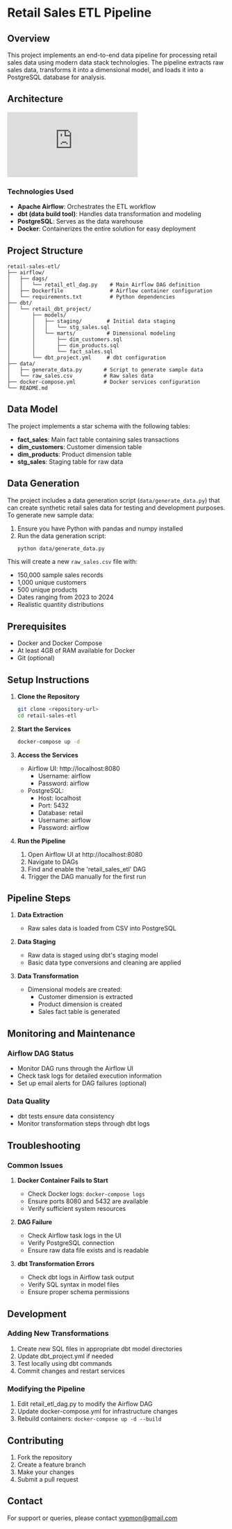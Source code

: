# Retail Sales ETL Pipeline

## Overview
This project implements an end-to-end data pipeline for processing retail sales data using modern data stack technologies. The pipeline extracts raw sales data, transforms it into a dimensional model, and loads it into a PostgreSQL database for analysis.

## Architecture
![Architecture](https://github.com/Debyvypth1862/Data-Engineering-Projects/blob/main/retail-sales-etl/docs/architecture.md)

### Technologies Used
- **Apache Airflow**: Orchestrates the ETL workflow
- **dbt (data build tool)**: Handles data transformation and modeling
- **PostgreSQL**: Serves as the data warehouse
- **Docker**: Containerizes the entire solution for easy deployment

## Project Structure
```
retail-sales-etl/
├── airflow/
│   ├── dags/
│   │   └── retail_etl_dag.py    # Main Airflow DAG definition
│   ├── Dockerfile               # Airflow container configuration
│   └── requirements.txt         # Python dependencies
├── dbt/
│   └── retail_dbt_project/
│       ├── models/
│       │   ├── staging/        # Initial data staging
│       │   │   └── stg_sales.sql
│       │   └── marts/          # Dimensional modeling
│       │       ├── dim_customers.sql
│       │       ├── dim_products.sql
│       │       └── fact_sales.sql
│       └── dbt_project.yml     # dbt configuration
├── data/
│   ├── generate_data.py       # Script to generate sample data
│   └── raw_sales.csv          # Raw sales data
├── docker-compose.yml         # Docker services configuration
└── README.md
```

## Data Model
The project implements a star schema with the following tables:
- **fact_sales**: Main fact table containing sales transactions
- **dim_customers**: Customer dimension table
- **dim_products**: Product dimension table
- **stg_sales**: Staging table for raw data

## Data Generation
The project includes a data generation script (`data/generate_data.py`) that can create synthetic retail sales data for testing and development purposes. To generate new sample data:

1. Ensure you have Python with pandas and numpy installed
2. Run the data generation script:
   ```bash
   python data/generate_data.py
   ```
   
This will create a new `raw_sales.csv` file with:
- 150,000 sample sales records
- 1,000 unique customers
- 500 unique products
- Dates ranging from 2023 to 2024
- Realistic quantity distributions

## Prerequisites
- Docker and Docker Compose
- At least 4GB of RAM available for Docker
- Git (optional)

## Setup Instructions

1. **Clone the Repository**
   ```bash
   git clone <repository-url>
   cd retail-sales-etl
   ```

2. **Start the Services**
   ```bash
   docker-compose up -d
   ```

3. **Access the Services**
   - Airflow UI: http://localhost:8080
     - Username: airflow
     - Password: airflow
   - PostgreSQL:
     - Host: localhost
     - Port: 5432
     - Database: retail
     - Username: airflow
     - Password: airflow

4. **Run the Pipeline**
   1. Open Airflow UI at http://localhost:8080
   2. Navigate to DAGs
   3. Find and enable the 'retail_sales_etl' DAG
   4. Trigger the DAG manually for the first run

## Pipeline Steps
1. **Data Extraction**
   - Raw sales data is loaded from CSV into PostgreSQL

2. **Data Staging**
   - Raw data is staged using dbt's staging model
   - Basic data type conversions and cleaning are applied

3. **Data Transformation**
   - Dimensional models are created:
     - Customer dimension is extracted
     - Product dimension is created
     - Sales fact table is generated

## Monitoring and Maintenance

### Airflow DAG Status
- Monitor DAG runs through the Airflow UI
- Check task logs for detailed execution information
- Set up email alerts for DAG failures (optional)

### Data Quality
- dbt tests ensure data consistency
- Monitor transformation steps through dbt logs

## Troubleshooting

### Common Issues
1. **Docker Container Fails to Start**
   - Check Docker logs: `docker-compose logs`
   - Ensure ports 8080 and 5432 are available
   - Verify sufficient system resources

2. **DAG Failure**
   - Check Airflow task logs in the UI
   - Verify PostgreSQL connection
   - Ensure raw data file exists and is readable

3. **dbt Transformation Errors**
   - Check dbt logs in Airflow task output
   - Verify SQL syntax in model files
   - Ensure proper schema permissions

## Development

### Adding New Transformations
1. Create new SQL files in appropriate dbt model directories
2. Update dbt_project.yml if needed
3. Test locally using dbt commands
4. Commit changes and restart services

### Modifying the Pipeline
1. Edit retail_etl_dag.py to modify the Airflow DAG
2. Update docker-compose.yml for infrastructure changes
3. Rebuild containers: `docker-compose up -d --build`

## Contributing
1. Fork the repository
2. Create a feature branch
3. Make your changes
4. Submit a pull request

## Contact
For support or queries, please contact vypmon@gmail.com